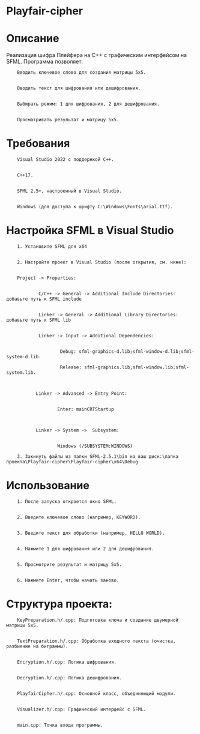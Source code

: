 # Playfair-cipher


# Описание

Реализация шифра Плейфера на C++ с графическим интерфейсом на SFML. Программа позволяет:


        Вводить ключевое слово для создания матрицы 5x5.
        

        Вводить текст для шифрования или дешифрования.


        Выбирать режим: 1 для шифрования, 2 для дешифрования.


        Просматривать результат и матрицу 5x5.



# Требования


        Visual Studio 2022 с поддержкой C++.


        C++17.


        SFML 2.5+, настроенный в Visual Studio.


        Windows (для доступа к шрифту C:\Windows\Fonts\arial.ttf).





# Настройка SFML в Visual Studio

        1. Установите SFML для x64


        2. Настройте проект в Visual Studio (после открытия, см. ниже):
        
        
        Project -> Properties:
        

                C/C++ -> General -> Additional Include Directories: добавьте путь к SFML include


                Linker -> General -> Additional Library Directories: добавьте путь к SFML lib


                Linker -> Input -> Additional Dependencies: 

               
                        Debug: sfml-graphics-d.lib;sfml-window-d.lib;sfml-system-d.lib.

                        Release: sfml-graphics.lib;sfml-window.lib;sfml-system.lib.
                        


               Linker -> Advanced -> Entry Point:


                       Enter: mainCRTStartup

               
               
               Linker -> System ->  Subsystem:


                       Windows (/SUBSYSTEM:WINDOWS)
                
        3. Закинуть файлы из папки SFML-2.5.1\bin на ваш диск:\папка проекта\Playfair-cipher\Playfair-cipher\x64\Debug


# Использование



        1. После запуска откроется окно SFML.


        2. Введите ключевое слово (например, KEYWORD).


        3. Введите текст для обработки (например, HELLO WORLD).


        4. Нажмите 1 для шифрования или 2 для дешифрования.


        5. Просмотрите результат и матрицу 5x5.


        6. Нажмите Enter, чтобы начать заново.



# Структура проекта:



        KeyPreparation.h/.cpp: Подготовка ключа и создание двумерной матрицы 5x5.


        TextPreparation.h/.cpp: Обработка входного текста (очистка, разбиение на биграммы).


        Encryption.h/.cpp: Логика шифрования.
   
        
        Decryption.h/.cpp: Логика дешифрования.
        

        PlayfairCipher.h/.cpp: Основной класс, объединяющий модули.

        
        Visualizer.h/.cpp: Графический интерфейс с SFML.

        
        main.cpp: Точка входа программы.
        
        
        
                        
        
                        
                
        
